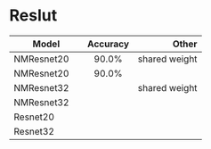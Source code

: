 # Reslut

| Model        | Accuracy          | Other  |
| ------------- |:-------------:| -----:|
| NMResnet20      |90.0% | shared weight |
| NMResnet20      | 90.0% | |
| NMResnet32      | | shared weight |
| NMResnet32      |  | |
|  Resnet20     |       |    |
|  Resnet32 |      |    |


